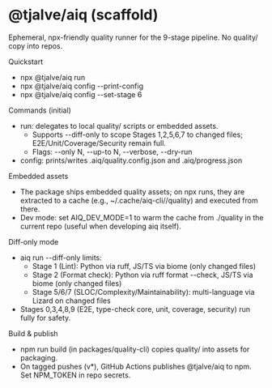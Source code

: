 # @tjalve/aiq (scaffold)

Ephemeral, npx-friendly quality runner for the 9-stage pipeline. No quality/ copy into repos.

Quickstart
- npx @tjalve/aiq run
- npx @tjalve/aiq config --print-config
- npx @tjalve/aiq config --set-stage 6

Commands (initial)
- run: delegates to local quality/ scripts or embedded assets.
  - Supports --diff-only to scope Stages 1,2,5,6,7 to changed files; E2E/Unit/Coverage/Security remain full.
  - Flags: --only N, --up-to N, --verbose, --dry-run
- config: prints/writes .aiq/quality.config.json and .aiq/progress.json

Embedded assets
- The package ships embedded quality assets; on npx runs, they are extracted to a cache (e.g., ~/.cache/aiq-cli/<version>/quality) and executed from there.
- Dev mode: set AIQ_DEV_MODE=1 to warm the cache from ./quality in the current repo (useful when developing aiq itself).

Diff-only mode
- aiq run --diff-only limits:
  - Stage 1 (Lint): Python via ruff, JS/TS via biome (only changed files)
  - Stage 2 (Format check): Python via ruff format --check, JS/TS via biome (only changed files)
  - Stage 5/6/7 (SLOC/Complexity/Maintainability): multi-language via Lizard on changed files
- Stages 0,3,4,8,9 (E2E, type-check core, unit, coverage, security) run fully for safety.

Build & publish
- npm run build (in packages/quality-cli) copies quality/ into assets for packaging.
- On tagged pushes (v*), GitHub Actions publishes @tjalve/aiq to npm. Set NPM_TOKEN in repo secrets.
